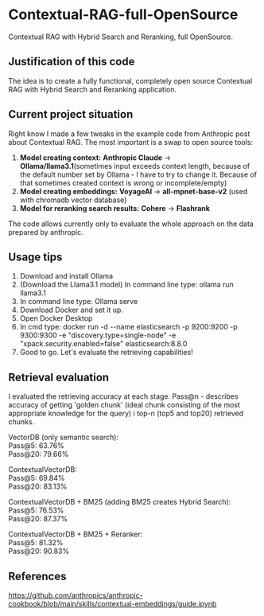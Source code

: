 # Contextual-RAG-full-OpenSource
Contextual RAG with Hybrid Search and Reranking, full OpenSource.

## **Justification of this code**
The idea is to create a fully functional, completely open source Contextual RAG with Hybrid Search and Reranking application.

## **Current project situation**
Right know I made a few tweaks in the example code from Anthropic post about Contextual RAG.
The most important is a swap to open source tools:

1. **Model creating context:**                    **Anthropic Claude**  ->   **Ollama/llama3.1**(sometimes input exceeds context length, because of the default number set by Ollama - I have to try to change it. Because of that sometimes created context is wrong or incomplete/empty)
2. **Model creating embeddings:**                 **VoyageAI**  ->  **all-mpnet-base-v2** (used with chromadb vector database)
3. **Model for reranking search results:**        **Cohere**  ->  **Flashrank**

The code allows currently only to evaluate the whole approach on the data prepared by anthropic.

## **Usage tips**
1. Download and install Ollama
2. (Download the Llama3.1 model) In command line type: ollama run llama3.1
3. In command line type: Ollama serve
4. Download Docker and set it up.
5. Open Docker Desktop
6. In cmd type: docker run -d --name elasticsearch -p 9200:9200 -p 9300:9300 -e "discovery.type=single-node" -e "xpack.security.enabled=false" elasticsearch:8.8.0
7. Good to go. Let's evaluate the retrieving capabilities!

## **Retrieval evaluation** 
I evaluated the retrieving accuracy at each stage. Pass@n - describes accuracy of getting 'golden chunk' (ideal chunk consisting of the most appropriate knowledge for the query) i top-n (top5 and top20) retrieved chunks.

VectorDB (only semantic search):<br>
Pass@5: 63.76%<br>
Pass@20: 79.66%<br>

ContextualVectorDB:<br>
Pass@5: 69.84%<br>
Pass@20: 83.13%<br>

ContextualVectorDB + BM25 (adding BM25 creates Hybrid Search):<br>
Pass@5: 76.53%<br>
Pass@20: 87.37%<br>

ContextualVectorDB + BM25 + Reranker:<br>
Pass@5: 81.32%<br>
Pass@20: 90.83%<br>

## References
https://github.com/anthropics/anthropic-cookbook/blob/main/skills/contextual-embeddings/guide.ipynb
